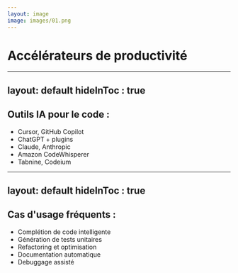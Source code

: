 ```yaml
---
layout: image
image: images/01.png
---
```

# Accélérateurs de productivité

---
layout: default
hideInToc : true
---
## Outils IA pour le code :
- Cursor, GitHub Copilot
- ChatGPT + plugins
- Claude, Anthropic
- Amazon CodeWhisperer
- Tabnine, Codeium

---
layout: default
hideInToc : true
---
## Cas d'usage fréquents :
 - Complétion de code intelligente
 - Génération de tests unitaires
 - Refactoring et optimisation
 - Documentation automatique
 - Debuggage assisté